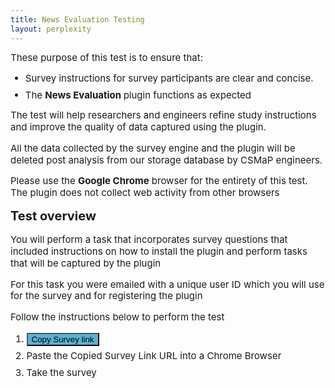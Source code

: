 ```yaml
---
title: News Evaluation Testing
layout: perplexity
---
```

<html>
	<head>
	 	<style> 
		 	h1, h2, h3, h4, p, li { 
				line-height: 1.25;
				font-size:	20px;
				margin-top: 0.5em;
			}
			p,ol,li,video {
				margin-top: 0.5em;
				font-size: 15px ;
			}
		</style>
	</head>
	<body>
		<p>These purpose of this test is to ensure that:
		<ul>
		 	<li> Survey instructions for survey participants are clear and concise.</li>
		 	<li> The <strong> News Evaluation </strong> plugin functions as expected</li>
		</ul>
		<p>The test will help researchers and engineers refine study instructions and improve the quality of data captured using the plugin.</p>
		<p>All the data collected by the survey engine and the plugin will be deleted post analysis from our storage database by CSMaP engineers. </p>
		<p>Please use the <strong>Google Chrome</strong> browser for the entirety of this test. The plugin does not collect web activity from other browsers</p>
		<div>
			<h2> Test overview </h2>
			<p>You will perform a task that incorporates survey questions that included instructions on how to install the plugin and perform tasks that will be captured by the plugin</p>
			<p> For this task you were emailed with a unique user ID which you will use for the survey and for registering the plugin</p>
			<p> Follow the instructions below to perform the test</p>
			<ol>
				<li><button id="copyButton" style="background-color: #59B2D1; color: black;">Copy Survey link</button></li>
				<li> Paste the Copied Survey Link URL into a Chrome Browser</li>
				<li> Take the survey</li>
			 </ol>
		</div>
    	<script>
        	const urlDisplay = document.getElementById('urlDisplay');
        	const copyButton = document.getElementById('copyButton');
        	const url = 'https://nyu.qualtrics.com/jfe/form/SV_diCWiMmVyDtvhSC';

        	copyButton.addEventListener('click', () => {
            	navigator.clipboard.writeText(url).then(() => {
                copyButton.textContent = 'Copied!';
                	setTimeout(() => {
                    copyButton.textContent = 'Copy Survey link';
                	}, 2000);
            	}).catch(err => {
                	console.error('Failed to copy: ', err);
            	});
        	});
    	</script>
    	<p>We appreciate your support in testing the extension.</p>
	</body>
</html>
